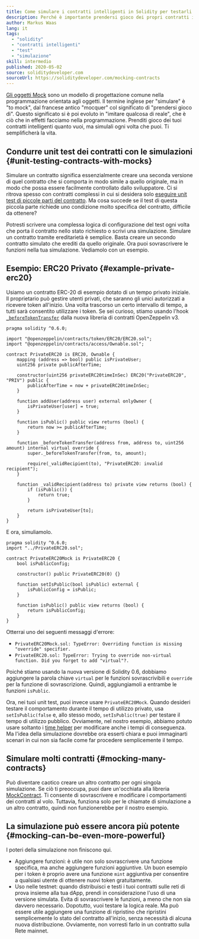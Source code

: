 ```yaml
---
title: Come simulare i contratti intelligenti in Solidity per testarli
description: Perché è importante prendersi gioco dei propri contratti in fase di test
author: Markus Waas
lang: it
tags:
  - "solidity"
  - "contratti intelligenti"
  - "test"
  - "simulazione"
skill: intermedio
published: 2020-05-02
source: soliditydeveloper.com
sourceUrl: https://soliditydeveloper.com/mocking-contracts
---
```


[Gli oggetti Mock](https://wikipedia.org/wiki/Mock_object) sono un modello di progettazione comune nella programmazione orientata agli oggetti. Il termine inglese per "simulare" è "to mock", dal francese antico "mocquer" col significato di "prendersi gioco di". Questo significato si è poi evoluto in "imitare qualcosa di reale", che è ciò che in effetti facciamo nella programmazione. Prenditi gioco dei tuoi contratti intelligenti quanto vuoi, ma simulali ogni volta che puoi. Ti semplificherà la vita.

## Condurre unit test dei contratti con le simulazioni {#unit-testing-contracts-with-mocks}

Simulare un contratto significa essenzialmente creare una seconda versione di quel contratto che si comporta in modo simile a quello originale, ma in modo che possa essere facilmente controllato dallo sviluppatore. Ci si ritrova spesso con contratti complessi in cui si desidera solo [eseguire unit test di piccole parti del contratto](/developers/docs/smart-contracts/testing/). Ma cosa succede se il test di questa piccola parte richiede uno condizione molto specifica del contratto, difficile da ottenere?

Potresti scrivere una complessa logica di configurazione del test ogni volta che porta il contratto nello stato richiesto o scrivi una simulazione. Simulare un contratto tramite ereditarietà è semplice. Basta creare un secondo contratto simulato che erediti da quello originale. Ora puoi sovrascrivere le funzioni nella tua simulazione. Vediamolo con un esempio.

## Esempio: ERC20 Privato {#example-private-erc20}

Usiamo un contratto ERC-20 di esempio dotato di un tempo privato iniziale. Il proprietario può gestire utenti privati, che saranno gli unici autorizzati a ricevere token all'inizio. Una volta trascorso un certo intervallo di tempo, a tutti sarà consentito utilizzare i token. Se sei curioso, stiamo usando l'hook [`_beforeTokenTransfer`](https://docs.openzeppelin.com/contracts/3.x/extending-contracts#using-hooks) dalla nuova libreria di contratti OpenZeppelin v3.

```solidity
pragma solidity ^0.6.0;

import "@openzeppelin/contracts/token/ERC20/ERC20.sol";
import "@openzeppelin/contracts/access/Ownable.sol";

contract PrivateERC20 is ERC20, Ownable {
    mapping (address => bool) public isPrivateUser;
    uint256 private publicAfterTime;

    constructor(uint256 privateERC20timeInSec) ERC20("PrivateERC20", "PRIV") public {
        publicAfterTime = now + privateERC20timeInSec;
    }

    function addUser(address user) external onlyOwner {
        isPrivateUser[user] = true;
    }

    function isPublic() public view returns (bool) {
        return now >= publicAfterTime;
    }

    function _beforeTokenTransfer(address from, address to, uint256 amount) internal virtual override {
        super._beforeTokenTransfer(from, to, amount);

        require(_validRecipient(to), "PrivateERC20: invalid recipient");
    }

    function _validRecipient(address to) private view returns (bool) {
        if (isPublic()) {
            return true;
        }

        return isPrivateUser[to];
    }
}
```

E ora, simuliamolo.

```solidity
pragma solidity ^0.6.0;
import "../PrivateERC20.sol";

contract PrivateERC20Mock is PrivateERC20 {
    bool isPublicConfig;

    constructor() public PrivateERC20(0) {}

    function setIsPublic(bool isPublic) external {
        isPublicConfig = isPublic;
    }

    function isPublic() public view returns (bool) {
        return isPublicConfig;
    }
}
```

Otterrai uno dei seguenti messaggi d'errore:

- `PrivateERC20Mock.sol: TypeError: Overriding function is missing "override" specifier.`
- `PrivateERC20.sol: TypeError: Trying to override non-virtual function. Did you forget to add "virtual"?.`

Poiché stiamo usando la nuova versione di Solidity 0.6, dobbiamo aggiungere la parola chiave `virtual` per le funzioni sovrascrivibili e `override` per la funzione di sovrascrizione. Quindi, aggiungiamoli a entrambe le funzioni `isPublic`.

Ora, nei tuoi unit test, puoi invece usare `PrivateERC20Mock`. Quando desideri testare il comportamento durante il tempo di utilizzo privato, usa `setIsPublic(false` e, allo stesso modo, `setIsPublic(true)` per testare il tempo di utilizzo pubblico. Ovviamente, nel nostro esempio, abbiamo potuto usare soltanto i [time helper](https://docs.openzeppelin.com/test-helpers/0.5/api#increase) per modificare anche i tempi di conseguenza. Ma l'idea della simulazione dovrebbe ora esserti chiara e puoi immaginarti scenari in cui non sia facile come far procedere semplicemente il tempo.

## Simulare molti contratti {#mocking-many-contracts}

Può diventare caotico creare un altro contratto per ogni singola simulazione. Se ciò ti preoccupa, puoi dare un'occhiata alla libreria [MockContract](https://github.com/gnosis/mock-contract). Ti consente di sovrascrivere e modificare i comportamenti dei contratti al volo. Tuttavia, funziona solo per le chiamate di simulazione a un altro contratto, quindi non funzionerebbe per il nostro esempio.

## La simulazione può essere ancora più potente {#mocking-can-be-even-more-powerful}

I poteri della simulazione non finiscono qui.

- Aggiungere funzioni: è utile non solo sovrascrivere una funzione specifica, ma anche aggiungere funzioni aggiuntive. Un buon esempio per i token è proprio avere una funzione `mint` aggiuntiva per consentire a qualsiasi utente di ottenere nuovi token gratuitamente.
- Uso nelle testnet: quando distribuisci e testi i tuoi contratti sulle reti di prova insieme alla tua dApp, prendi in considerazione l'uso di una versione simulata. Evita di sovrascrivere le funzioni, a meno che non sia davvero necessario. Dopotutto, vuoi testare la logica reale. Ma può essere utile aggiungere una funzione di ripristino che ripristini semplicemente lo stato del contratto all'inizio, senza necessità di alcuna nuova distribuzione. Ovviamente, non vorresti farlo in un contratto sulla Rete mainnet.
